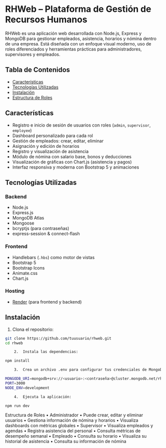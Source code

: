 # RHWeb – Plataforma de Gestión de Recursos Humanos

RHWeb es una aplicación web desarrollada con Node.js, Express y MongoDB para gestionar empleados, asistencia, horarios y nómina dentro de una empresa. Está diseñada con un enfoque visual moderno, uso de roles diferenciados y herramientas prácticas para administradores, supervisores y empleados.

## Tabla de Contenidos
- [Características](#características)
- [Tecnologías Utilizadas](#tecnologías-utilizadas)
- [Instalación](#instalación)
- [Estructura de Roles](#estructura-de-roles)


## Características

- Registro e inicio de sesión de usuarios con roles (`admin`, `supervisor`, `employee`)
- Dashboard personalizado para cada rol
- Gestión de empleados: crear, editar, eliminar
- Asignación y edición de horarios
- Registro y visualización de asistencia
- Módulo de nómina con salario base, bonos y deducciones
- Visualización de gráficas con Chart.js (asistencia y pagos)
- Interfaz responsiva y moderna con Bootstrap 5 y animaciones


## Tecnologías Utilizadas

### Backend
- Node.js
- Express.js
- MongoDB Atlas
- Mongoose
- bcryptjs (para contraseñas)
- express-session & connect-flash

### Frontend
- Handlebars (`.hbs`) como motor de vistas
- Bootstrap 5
- Bootstrap Icons
- Animate.css
- Chart.js

### Hosting
- [Render](https://render.com/) (para frontend y backend)


## Instalación

1. Clona el repositorio:

```bash
git clone https://github.com/tuusuario/rhweb.git
cd rhweb

	2.	Instala las dependencias:

npm install

	3.	Crea un archivo .env para configurar tus credenciales de MongoDB.

MONGODB_URI=mongodb+srv://<usuario>:<contraseña>@cluster.mongodb.net/rhweb
PORT=3000
NODE_ENV=development

	4.	Ejecuta la aplicación:

npm run dev
```


Estructura de Roles
• Administrador
	•	Puede crear, editar y eliminar usuarios
	•	Gestiona información de nómina y horarios
	•	Visualiza dashboards con métricas globales
•	Supervisor
	•	Visualiza empleados y agendas
	•	Registra asistencia del personal
	•	Consulta métricas de desempeño semanal
•	Empleado
	•	Consulta su horario
	•	Visualiza su historial de asistencia
	•	Consulta su información de nómina
